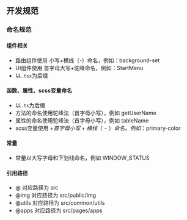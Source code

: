## 开发规范

### 命名规范

#### 组件相关

* 路由组件使用  小写+横线（-）命名，例如：background-set
* UI组件使用 首字母大写+驼峰命名，例如：StartMenu
* 以`.tsx`为后缀

#### 函数、属性、scss变量命名
* 以`.ts`为后缀
* 方法的命名使用驼峰法（首字母小写），例如 getUserName
* 属性的命名使用驼峰法（首字母小写），例如 tableName
* scss变量使用 $+首字母小写+横线（-）命名，例如：$primary-color

#### 常量
* 常量以大写字母和下划线命名，例如 WINDOW_STATUS

#### 引用路径
* @ 对应路径为 src
* @img 对应路径为 src/public/img
* @utils 对应路径为 src/common/utils
* @apps 对应路径为 src/pages/apps
